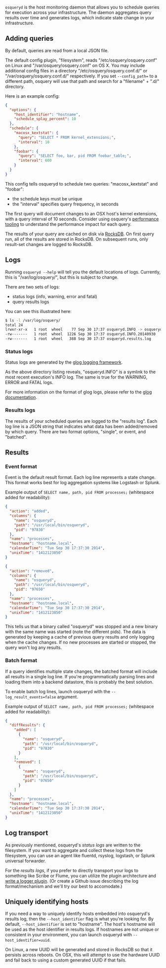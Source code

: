 `osqueryd` is the host monitoring daemon that allows you to schedule queries for execution across your infrastructure. The daemon aggregates query results over time and generates logs, which indicate state change in your infrastructure. 

## Adding queries

By default, queries are read from a local JSON file. 

The default config plugin, "filesystem", reads "/etc/osquery/osquery.conf" on Linux and "/var/osquery/osquery.conf" on OS X. You may include additional config files in a directory "/etc/osquery/osquery.conf.d/" or "/var/osquery/osquery.conf.d/" respectively. If you set `--config_path=` to a different path, osquery will use that path and search for a "filename" + ".d/" directory. 

Here is an example config:

```json
{
  "options": {
    "host_identifier": "hostname",
    "schedule_splay_percent": 10
  },
  "schedule": {
    "macosx_kextstat": {
      "query": "SELECT * FROM kernel_extensions;",
      "interval": 10
    },
    "foobar": {
      "query": "SELECT foo, bar, pid FROM foobar_table;",
      "interval": 600
    }
  }
}
```

This config tells osqueryd to schedule two queries: "macosx_kextstat" and "foobar":

* the schedule keys must be unique
* the "interval" specifies query frequency, in seconds

The first query will document changes to an OSX host's kernel extensions, with a query interval of 10 seconds. Consider using osquery's [performance tooling](deployment/performance-safety) to understand the performance impact for each query.

The results of your query are cached on disk via [RocksDB](http://rocksdb.org/). On first query run, all of the results are stored in RocksDB. On subsequent runs, only result-set changes are logged to RocksDB.

## Logs

Running `osqueryd --help` will tell you the default locations of logs. Currently, this is "/var/log/osquery/", but this is subject to change.

There are two sets of logs:

- status logs (info, warning, error and fatal)
- query results logs

You can see this illustrated here:

```bash
$ ls -l /var/log/osquery/
total 24
lrwxr-xr-x   1 root  wheel    77 Sep 30 17:37 osqueryd.INFO -> osqueryd.INFO.20140930
-rw-------   1 root  wheel  1226 Sep 30 17:37 osqueryd.INFO.20140930
-rw-------   1 root  wheel   388 Sep 30 17:37 osqueryd.results.log
```

### Status logs

Status logs are generated by the [glog logging framework](https://code.google.com/p/google-glog/). 

As the above directory listing reveals, 
"osqueryd.INFO" is a symlink to the most recent execution's INFO log.
The same is true for the WARNING, ERROR and FATAL logs.

For more information on the format of glog logs, please refer to the [glog documentation](http://google-glog.googlecode.com/svn/trunk/doc/glog.html). 

### Results logs

The results of your scheduled queries are logged to the "results log".
Each log line is a JSON string that indicates what data has been added/removed by which query.
There are two format options, "single", or event, and "batched".

## Results

### Event format

Event is the default result format. Each log line represents a state change.
This format works best for log aggregation systems like Logstash or Splunk.

Example output of `SELECT name, path, pid FROM processes;` (whitespace added for readability):

```json
{
  "action": "added",
  "columns": {
    "name": "osqueryd",
    "path": "/usr/local/bin/osqueryd",
    "pid": "97830"
  },
  "name": "processes",
  "hostname": "hostname.local",
  "calendarTime": "Tue Sep 30 17:37:30 2014",
  "unixTime": "1412123850"
}
```

```json
{
  "action": "removed",
  "columns": {
    "name": "osqueryd",
    "path": "/usr/local/bin/osqueryd",
    "pid": "97650"
  },
  "name": "processes",
  "hostname": "hostname.local",
  "calendarTime": "Tue Sep 30 17:37:30 2014",
  "unixTime": "1412123850"
}
```

This tells us that a binary called "osqueryd" was stopped and a new binary with the same name was started (note the different pids). The data is generated by keeping a cache of previous query results and only logging when the cache changes. If no new processes are started or stopped, the query won't log any results.

### Batch format

If a query identifies multiple state changes, the batched format will include all results in a single log line. If you're programmatically parsing lines and loading them into a backend datastore, this is probably the best solution.

To enable batch log lines, launch osqueryd with the `--log_result_events=false` argument.

Example output of `SELECT name, path, pid FROM processes;` (whitespace added for readability):

```json
{
  "diffResults": {
    "added": [
      {
        "name": "osqueryd",
        "path": "/usr/local/bin/osqueryd",
        "pid": "97830"
      }
    ],
    "removed": [
      {
        "name": "osqueryd",
        "path": "/usr/local/bin/osqueryd",
        "pid": "97650"
      }
    ]
  },
  "name": "processes",
  "hostname": "hostname.local",
  "calendarTime": "Tue Sep 30 17:37:30 2014",
  "unixTime": "1412123850"
}
```

## Log transport

As previously mentioned, osqueryd's _status logs_ are written to the filesystem. If you want to aggregate and collect these logs from the filesystem, you can use an agent like fluentd, rsyslog, logstash, or Splunk universal forwarder.

For the _results logs_, if you prefer to directly transport your logs to something like Scribe or Flume, you can utilize the plugin architecture and [write a logger plugin](../development/logger-plugins).
(Or create a Github issue describing the log format/mechanism and we'll try our best to accomodate.) 

## Uniquely identifying hosts

If you need a way to uniquely identify hosts embedded into osqueryd's results log, then the `--host_identifier` flag is what you're looking for.
By default, `--host_identifier` is set to "hostname".
The host's hostname will be used as the host identifier in results logs.
If hostnames are not unique or consistent in your environment, you can launch osqueryd with `--host_identifier=uuid`.

On Linux, a new UUID will be generated and stored in RocksDB so that it persists across reboots. On OSX, this will attempt to use the hardware UUID and fail back to using a custom generated UUID if that fails.
